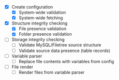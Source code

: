 - [x] Create configuration
    - [x] System-wide validation
    - [x] System-wide fetching

- [x] Structure integrity checking
    - [x] File presence validation
    - [x] Folder presence validation

- [ ] Storage integrity checking
    - [ ] Validate MySQL/Filetree source structure
    - [ ] Validate source data presence (table records)

- [ ] Variable parser
    - [ ] Replace file contents with variables from config

- [ ] File render
    - [ ] Render files from variable parser